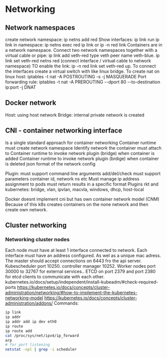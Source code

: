 # Networking

## Network namespaces
create network namespace: ip netns add red
Show interfaces: ip link
run ip link in namespace: ip netns exec red ip link or ip -n red link
Containers are in a network namespace. Connect two network namespaces together with a virtual cable or pipe: ip link add veth-red type veth peer name veth-blue.
ip link set veth-red netns red (connect interface / virtual cable to network namespace)
TO enable the link: ip -n red link set veth-red up. To connect the interfaces create a virtual switch with like linux bridge. To create nat on linux host: iptables -t nat -A POSTROUTING -s <ipcdr> -j MASQUERADE
Port forwarding rule: iptables -t nat -A PREROUTING --dport 80 --to-destination ip:port -j DNAT


## Docker network
Host: using host network
Bridge: internal private network is created

## CNI - container networking interface
Is a single standard approach for container networking
Container runtime must create network namespace
Identify network the container must attach to
Container runtime to invoke network plugin (bridge) when container is added
Container runtime to invoke network plugin (brdige) when container is deleted
json format of the network config

Plugin:
must support command line arguments add/del/check
must support parameters container id, network ns etc
Must manage ip address assignment to pods
must return results in a specific format
Plugins rkt and kubernetes: bridge, vlan, ipvlan, macvla, windows, dhcp, host-local

Docker doesnt implement cni but has own container network model (CNM)
Because of this k8s creates containers on the none network and then create own network. 

## Cluster networking
### Networking cluster nodes
Each node must have at least 1 interface connected to network. Each interface must have an address configured. As wel as a unique mac adress. 
The master should accept connections on 6443 fro the api server. Kubescheduler port 10250. controller manager 10252.
Worker nodes port 30000 to 32767 for external services.. ETCD on port 2379 and port 2380 for etcd clients to communicate with each other. 
kubernetes.io/docs/setup/independent/install-kubeadm/#check-required-ports
https://kubernetes.io/docs/concepts/cluster-administration/networking/#how-to-implement-the-kubernetes-networking-model
https://kubernetes.io/docs/concepts/cluster-administration/addons/
Commands:
```bash
ip link
ip addr
ip addr add ip dev eth0
ip route
ip route add
cat /proc/sys/net/ipv4/ip_forward
arp
# for port listening
netstat -npl | grep -i scheduler
```
